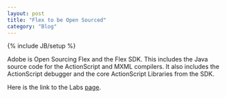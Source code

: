 ```yaml
---
layout: post
title: "Flex to be Open Sourced"
category: "Blog"
---
```

{% include JB/setup %}

Adobe is Open Sourcing Flex and the Flex SDK. This includes the Java source code for the ActionScript and MXML compilers. It also includes the ActionScript debugger and the core ActionScript Libraries from the SDK.

Here is the link to the Labs [page](http://labs.adobe.com/wiki/index.php/Flex:Open_Source).